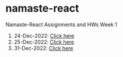 # namaste-react
Namaste-React Assignments and HWs
Week 1
1. 24-Dec-2022: [Click here](week1_24_dec_2022)
2. 25-Dec-2022: [Click here](week1_25_dec_2022)
3. 31-Dec-2022: [Click here](week2_31_dec_2022)